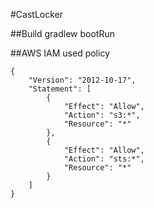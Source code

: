 #CastLocker

##Build
gradlew bootRun

##AWS
IAM used policy
```
{
    "Version": "2012-10-17",
    "Statement": [
        {
            "Effect": "Allow",
            "Action": "s3:*",
            "Resource": "*"
        },
        {
            "Effect": "Allow",
            "Action": "sts:*",
            "Resource": "*"
        }
    ]
}
```
